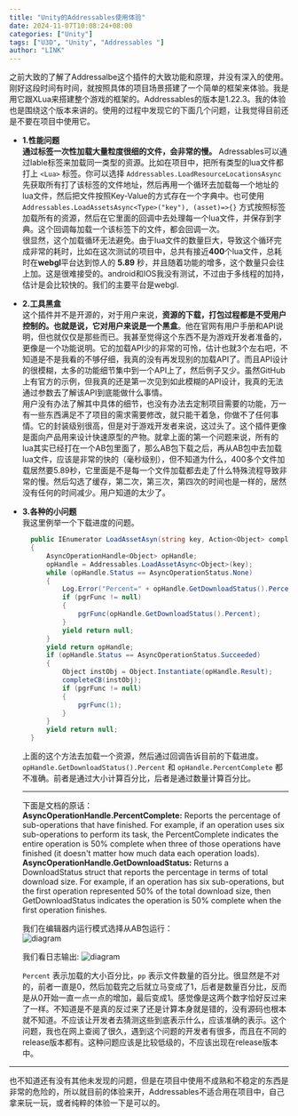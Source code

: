 ```yaml
---
title: "Unity的Addressables使用体验"
date: 2024-11-07T10:08:24+08:00
categories: ["Unity"]
tags: ["U3D", "Unity", "Addressables "]
author: "LINK"
---
```


之前大致的了解了Addressalbe这个插件的大致功能和原理，并没有深入的使用。刚好这段时间有时间，就按照具体的项目场景搭建了一个简单的框架来体验。我是用它跟XLua来搭建整个游戏的框架的。Addressables的版本是1.22.3。我的体验也是围绕这个版本来讲的。使用的过程中发现它的下面几个问题，让我觉得目前还是不要在项目中使用它。   

- **1.性能问题**   
  **通过标签一次性加载大量粒度很细的文件，会非常的慢。**
  Adressables可以通过lable标签来加载同一类型的资源。比如在项目中，把所有类型的lua文件都打上 `<Lua>` 标签。你可以选择 `Addressables.LoadResourceLocationsAsync` 先获取所有打了该标签的文件地址，然后再用一个循环去加载每一个地址的lua文件，然后把文件按照Key-Value的方式存在一个字典中。也可使用 `Addressables.LoadAssetsAsync<Type>("key"), (asset)=>{}` 方式按照标签加载所有的资源，然后在它里面的回调中去处理每一个lua文件，并保存到字典。这个回调每加载一个该标签下的文件，都会回调一次。   
  很显然，这个加载循环无法避免。由于lua文件的数量巨大，导致这个循环完成非常的耗时，比如在这次测试的项目中，总共有接近**400**个lua文件，总耗时在**webgl**平台达到惊人的 **5.89** 秒，并且随着功能的增多，这个数量只会往上加。这是很难接受的。android和IOS我没有测试，不过由于多线程的加持，估计是会比较快的。我们的主要平台是webgl.
- **2.工具黑盒**   
  这个插件并不是开源的，对于用户来说，**资源的下载，打包过程都是不受用户控制的。也就是说，它对用户来说是一个黑盒**。他在官网有用户手册和API说明，但也就仅仅是那些而已。我甚至觉得这个东西不是为游戏开发者准备的，更像是一个功能说明。它的加载API少的非常的可怜，估计也就3个左右吧，不知道是不是我看的不够仔细，我真的没有再发现别的加载API了。而且API设计的很模糊，太多的功能细节集中到一个API上了，然后例子又少。虽然GitHub上有官方的示例，但我真的还是第一次见到如此模糊的API设计，我真的无法通过参数去了解该API到底能做什么事情。   
  用户没有办法了解其中具体的细节，也没有办法去定制项目需要的功能，万一有一些东西满足不了项目的需求需要修改，就只能干着急，你做不了任何事情。它的封装级别很高，但是对于游戏开发者来说，这过头了。这个插件更像是面向产品用来设计快速原型的产物。就拿上面的第一个问题来说，所有的lua其实已经打在一个AB包里面了，那么AB包下载之后，再从AB包中去加载lua文件，应该是非常的快的（毫秒级别），但不知道为什么，400多个文件加载居然要5.89秒，它里面是不是每一个文件加载都去走了什么特殊流程导致非常的慢。然后勾选了缓存，第二次，第三次，第四次的时间也是一样的，居然没有任何的时间减少。用户知道的太少了。
- **3.各种的小问题**   
  我这里例举一个下载进度的问题。
  ```c#
    public IEnumerator LoadAssetAsyn(string key, Action<Object> completeCB, Action<float> pgrFunc = null)
    {
        AsyncOperationHandle<Object> opHandle;
        opHandle = Addressables.LoadAssetAsync<Object>(key);
        while (opHandle.Status == AsyncOperationStatus.None)
        {
            Log.Error("Percent=" + opHandle.GetDownloadStatus().Percent + " pp=" + opHandle.PercentComplete);
            if (pgrFunc != null)
            {
                pgrFunc(opHandle.GetDownloadStatus().Percent);
            }
            yield return null;
        }
        yield return opHandle;
        if (opHandle.Status == AsyncOperationStatus.Succeeded)
        {
            Object instObj = Object.Instantiate(opHandle.Result);
            completeCB(instObj);
            if (pgrFunc != null)
            {
                pgrFunc(1);
            }
        }
        yield return null;
    }
  ```   
  上面的这个方法去加载一个资源，然后通过回调告诉目前的下载进度。`opHandle.GetDownloadStatus().Percent` 和 `opHandle.PercentComplete` 都不准确。前者是通过大小计算百分比，后者是通过数量计算百分比。   
  
  ***
  下面是文档的原话：   
  **AsyncOperationHandle.PercentComplete:** Reports the percentage of sub-operations that have finished. For example, if an operation uses six sub-operations to perform its task, the PercentComplete indicates the entire operation is 50% complete when three of those operations have finished (it doesn't matter how much data each operation loads).   
  **AsyncOperationHandle.GetDownloadStatus:** Returns a DownloadStatus struct that reports the percentage in terms of total download size. For example, if an operation has six sub-operations, but the first operation represented 50% of the total download size, then GetDownloadStatus indicates the operation is 50% complete when the first operation finishes.   
  


  我们在编辑器内运行模式选择从AB包运行：   
  ![diagram](/game-tech-post/img/unity3d/addressables_1.png)




  我们看日志输出:
  ![diagram](/game-tech-post/img/unity3d/addressables_2.png)

  `Percent` 表示加载的大小百分比，`pp` 表示文件数量的百分比。很显然是不对的，前者一直是0，然后加载完之后就立马变成了1，后者是数量百分比，反而是从0开始一直一点一点的增加，最后变成1。感觉像是这两个数字恰好反过来了一样。不知道是不是真的反过来了还是计算本身就是错的，没有源码也根本就不知道。不应该让开发者去猜测这些到底表示什么，应该准确的表示。这个问题，我也在网上查阅了很久，遇到这个问题的开发者有很多，而且在不同的release版本都有。这种问题应该是比较低级的，不应该出现在release版本中。


***

也不知道还有没有其他未发现的问题，但是在项目中使用不成熟和不稳定的东西是非常的危险的，所以就目前的体验来开，Addressables不适合用在项目中，自己拿来玩一玩，或者纯粹的体验一下是可以的。
